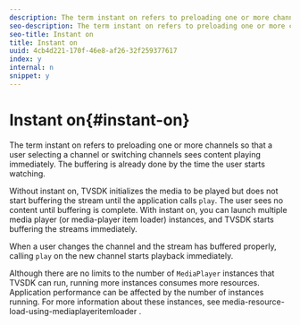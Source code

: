 ```yaml
---
description: The term instant on refers to preloading one or more channels so that a user selecting a channel or switching channels sees content playing immediately. The buffering is already done by the time the user starts watching.
seo-description: The term instant on refers to preloading one or more channels so that a user selecting a channel or switching channels sees content playing immediately. The buffering is already done by the time the user starts watching.
seo-title: Instant on
title: Instant on
uuid: 4cb4d221-170f-46e8-af26-32f259377617
index: y
internal: n
snippet: y
---
```


# Instant on{#instant-on}

The term instant on refers to preloading one or more channels so that a user selecting a channel or switching channels sees content playing immediately. The buffering is already done by the time the user starts watching.

 Without instant on, TVSDK initializes the media to be played but does not start buffering the stream until the application calls `play`. The user sees no content until buffering is complete. With instant on, you can launch multiple media player (or media-player item loader) instances, and TVSDK starts buffering the streams immediately.

When a user changes the channel and the stream has buffered properly, calling `play` on the new channel starts playback immediately.

Although there are no limits to the number of `MediaPlayer` instances that TVSDK can run, running more instances consumes more resources. Application performance can be affected by the number of instances running. For more information about these instances, see  media-resource-load-using-mediaplayeritemloader . 

